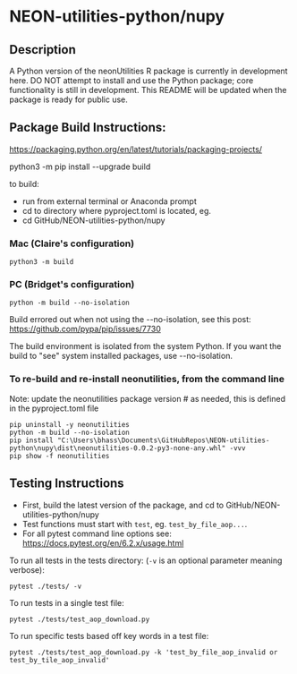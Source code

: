 NEON-utilities-python/nupy
================

<!-- ****** Description ****** -->
Description
-----

A Python version of the neonUtilities R package is currently in development here. DO NOT attempt to install and use the Python package; core functionality is still in development. This README will be updated when the package is ready for public use.


## Package Build Instructions:
https://packaging.python.org/en/latest/tutorials/packaging-projects/

python3 -m pip install --upgrade build

to build: 

- run from external terminal or Anaconda prompt
- cd to directory where pyproject.toml is located, eg.
- cd GitHub/NEON-utilities-python/nupy

### Mac (Claire's configuration)
```
python3 -m build
```
### PC (Bridget's configuration)
```
python -m build --no-isolation
```

Build errored out when not using the --no-isolation, see this post: https://github.com/pypa/pip/issues/7730

The build environment is isolated from the system Python. If you want the build to "see" system installed packages, use --no-isolation.

### To re-build and re-install neonutilities, from the command line
Note: update the neonutilities package version # as needed, this is defined in the pyproject.toml file
```
pip uninstall -y neonutilities
python -m build --no-isolation
pip install "C:\Users\bhass\Documents\GitHubRepos\NEON-utilities-python\nupy\dist\neonutilities-0.0.2-py3-none-any.whl" -vvv
pip show -f neonutilities
```

## Testing Instructions
- First, build the latest version of the package, and cd to GitHub/NEON-utilities-python/nupy
- Test functions must start with `test`, eg. `test_by_file_aop...`.
- For all pytest command line options see: https://docs.pytest.org/en/6.2.x/usage.html

To run all tests in the tests directory: (`-v` is an optional parameter meaning verbose):
```
pytest ./tests/ -v
```

To run tests in a single test file:
```
pytest ./tests/test_aop_download.py
```

To run specific tests based off key words in a test file:
```
pytest ./tests/test_aop_download.py -k 'test_by_file_aop_invalid or test_by_tile_aop_invalid'
```
